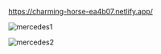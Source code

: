 

https://charming-horse-ea4b07.netlify.app/

![mercedes1](https://user-images.githubusercontent.com/114237174/225049605-f395bebb-58b5-49b9-9206-5002a959ecfe.png)

![mercedes2](https://user-images.githubusercontent.com/114237174/225049632-c04f3c26-e67e-4da9-8f75-05f2aba0a820.png)
